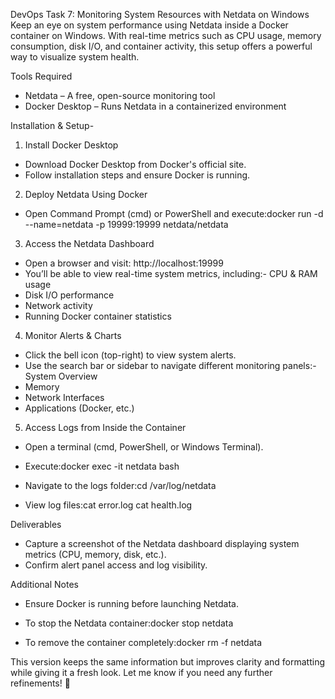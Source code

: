 
DevOps Task 7: 
Monitoring System Resources with Netdata on Windows
Keep an eye on system performance using Netdata inside a Docker container on Windows. With real-time metrics such as CPU usage, memory consumption, disk I/O, and container activity, this setup offers a powerful way to visualize system health.

Tools Required
- Netdata – A free, open-source monitoring tool
- Docker Desktop – Runs Netdata in a containerized environment

Installation & Setup-
1. Install Docker Desktop
- Download Docker Desktop from Docker's official site.
- Follow installation steps and ensure Docker is running.

2. Deploy Netdata Using Docker
- Open Command Prompt (cmd) or PowerShell and execute:docker run -d --name=netdata -p 19999:19999 netdata/netdata


3. Access the Netdata Dashboard
- Open a browser and visit:
http://localhost:19999
- You’ll be able to view real-time system metrics, including:- CPU & RAM usage
- Disk I/O performance
- Network activity
- Running Docker container statistics


4. Monitor Alerts & Charts
- Click the bell icon (top-right) to view system alerts.
- Use the search bar or sidebar to navigate different monitoring panels:- System Overview
- Memory
- Network Interfaces
- Applications (Docker, etc.)


5. Access Logs from Inside the Container
- Open a terminal (cmd, PowerShell, or Windows Terminal).
- Execute:docker exec -it netdata bash

- Navigate to the logs folder:cd /var/log/netdata

- View log files:cat error.log
cat health.log


Deliverables
- Capture a screenshot of the Netdata dashboard displaying system metrics (CPU, memory, disk, etc.).
- Confirm alert panel access and log visibility.

Additional Notes
- Ensure Docker is running before launching Netdata.
- To stop the Netdata container:docker stop netdata

- To remove the container completely:docker rm -f netdata



This version keeps the same information but improves clarity and formatting while giving it a fresh look. Let me know if you need any further refinements! 🚀
